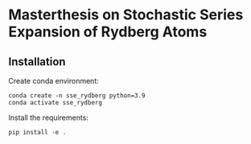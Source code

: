# Masterthesis on Stochastic Series Expansion of Rydberg Atoms

## Installation

Create conda environment:
```shell
conda create -n sse_rydberg python=3.9
conda activate sse_rydberg
```

Install the requirements:
```shell
pip install -e .
```

